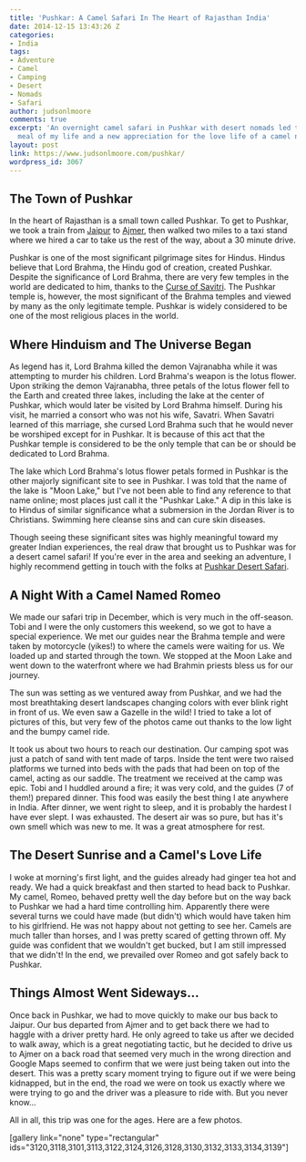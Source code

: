 ```yaml
---
title: 'Pushkar: A Camel Safari In The Heart of Rajasthan India'
date: 2014-12-15 13:43:26 Z
categories:
- India
tags:
- Adventure
- Camel
- Camping
- Desert
- Nomads
- Safari
author: judsonlmoore
comments: true
excerpt: 'An overnight camel safari in Pushkar with desert nomads led to the best
  meal of my life and a new appreciation for the love life of a camel named Romeo. '
layout: post
link: https://www.judsonlmoore.com/pushkar/
wordpress_id: 3067
---
```


## The Town of Pushkar


In the heart of Rajasthan is a small town called Pushkar. To get to Pushkar, we took a train from [Jaipur](https://www.judsonlmoore.com/jaipur/) to [Ajmer](https://www.judsonlmoore.com/ajmer/), then walked two miles to a taxi stand where we hired a car to take us the rest of the way, about a 30 minute drive.

Pushkar is one of the most significant pilgrimage sites for Hindus. Hindus believe that Lord Brahma, the Hindu god of creation, created Pushkar. Despite the significance of Lord Brahma, there are very few temples in the world are dedicated to him, thanks to the [Curse of Savitri](https://en.wikipedia.org/wiki/Brahma_Temple,_Pushkar#Legend). The Pushkar temple is, however, the most significant of the Brahma temples and viewed by many as the only legitimate temple. Pushkar is widely considered to be one of the most religious places in the world.


## Where Hinduism and The Universe Began


As legend has it, Lord Brahma killed the demon Vajranabha while it was attempting to murder his children. Lord Brahma's weapon is the lotus flower. Upon striking the demon Vajranabha, three petals of the lotus flower fell to the Earth and created three lakes, including the lake at the center of Pushkar, which would later be visited by Lord Brahma himself. During his visit, he married a consort who was not his wife, Savatri. When Savatri learned of this marriage, she cursed Lord Brahma such that he would never be worshiped except for in Pushkar. It is because of this act that the Pushkar temple is considered to be the only temple that can be or should be dedicated to Lord Brahma.

The lake which Lord Brahma's lotus flower petals formed in Pushkar is the other majorly significant site to see in Pushkar. I was told that the name of the lake is "Moon Lake," but I've not been able to find any reference to that name online; most places just call it the "Pushkar Lake." A dip in this lake is to Hindus of similar significance what a submersion in the Jordan River is to Christians. Swimming here cleanse sins and can cure skin diseases.

Though seeing these significant sites was highly meaningful toward my greater Indian experiences, the real draw that brought us to Pushkar was for a desert camel safari! If you're ever in the area and seeking an adventure, I highly recommend getting in touch with the folks at [Pushkar Desert Safari](http://pushkarcamelsafari.com/).


## A Night With a Camel Named Romeo


We made our safari trip in December, which is very much in the off-season. Tobi and I were the only customers this weekend, so we got to have a special experience. We met our guides near the Brahma temple and were taken by motorcycle (yikes!) to where the camels were waiting for us. We loaded up and started through the town. We stopped at the Moon Lake and went down to the waterfront where we had Brahmin priests bless us for our journey.

The sun was setting as we ventured away from Pushkar, and we had the most breathtaking desert landscapes changing colors with ever blink right in front of us. We even saw a Gazelle in the wild! I tried to take a lot of pictures of this, but very few of the photos came out thanks to the low light and the bumpy camel ride.

It took us about two hours to reach our destination. Our camping spot was just a patch of sand with tent made of tarps. Inside the tent were two raised platforms we turned into beds with the pads that had been on top of the camel, acting as our saddle. The treatment we received at the camp was epic. Tobi and I huddled around a fire; it was very cold, and the guides (7 of them!) prepared dinner. This food was easily the best thing I ate anywhere in India. After dinner, we went right to sleep, and it is probably the hardest I have ever slept. I was exhausted. The desert air was so pure, but has it's own smell which was new to me. It was a great atmosphere for rest.


## The Desert Sunrise and a Camel's Love Life


I woke at morning's first light, and the guides already had ginger tea hot and ready. We had a quick breakfast and then started to head back to Pushkar. My camel, Romeo, behaved pretty well the day before but on the way back to Pushkar we had a hard time controlling him. Apparently there were several turns we could have made (but didn't) which would have taken him to his girlfriend. He was not happy about not getting to see her. Camels are much taller than horses, and I was pretty scared of getting thrown off. My guide was confident that we wouldn't get bucked, but I am still impressed that we didn't! In the end, we prevailed over Romeo and got safely back to Pushkar.


## Things Almost Went Sideways...


Once back in Pushkar, we had to move quickly to make our bus back to Jaipur. Our bus departed from Ajmer and to get back there we had to haggle with a driver pretty hard. He only agreed to take us after we decided to walk away, which is a great negotiating tactic, but he decided to drive us to Ajmer on a back road that seemed very much in the wrong direction and Google Maps seemed to confirm that we were just being taken out into the desert. This was a pretty scary moment trying to figure out if we were being kidnapped, but in the end, the road we were on took us exactly where we were trying to go and the driver was a pleasure to ride with. But you never know...

All in all, this trip was one for the ages. Here are a few photos.



[gallery link="none" type="rectangular" ids="3120,3118,3101,3113,3122,3124,3126,3128,3130,3132,3133,3134,3139"]
